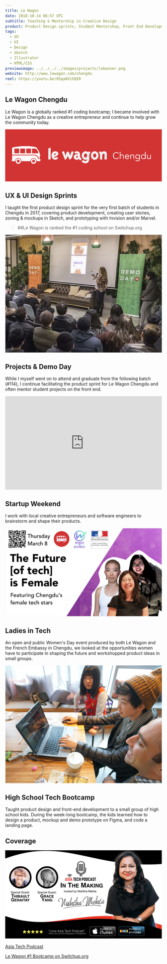 ```yaml
---
title: Le Wagon
date: 2018-10-14 06:57 UTC
subtitle: Teaching & Mentorship in Creative Design
product: Product Design sprints, Student Mentorshop, Front End Development, WeChat Mini Programs
tags:
  - UX
  - UI
  - Design
  - Sketch
  - Illustrator
  - HTML/CSS
previewimage: ../../../../images/projects/lebanner.png
website: http://www.lewagon.com/chengdu
reel: https://youtu.be/65qa8VihQI0
---
```


## Le Wagon Chengdu

Le Wagon is a globally ranked #1 coding bootcamp; I became involved with Le Wagon Chengdu as a creative entrepreneur and continue to help grow the community today.

![lewagon_cdu](../images/projects/le_1.png)

## UX & UI Design Sprints

I taught the first product design sprint for the very first batch of students in Chengdu in 2017, covering product development, creating user stories, zoning & mockups in Sketch, and prototyping with Invision and/or Marvel.

>##Le Wagon is ranked the #1 coding school on Switchup.org

![demoday](../images/projects/le_5.png)

## Projects & Demo Day

While I myself went on to attend and graduate from the following batch (#114), I continue facilitating the product sprint for Le Wagon Chengdu and often mentor student projects on the front end.

<iframe width="100%" height="300px" style="margin: 0 auto" src="https://www.youtube.com/embed/XNI_36wnhZQ" frameborder="0" allow="autoplay; encrypted-media" allowfullscreen></iframe>

## Startup Weekend

I work with local creative entrepreneurs and software engineers to brainstorm and shape their products.

![ladies_in_tech](../images/projects/le_2.png)

## Ladies in Tech

An open and public Women's Day event produced by both Le Wagon and the French Embassy in Chengdu, we looked at the opportunities women have to participate in shaping the future and workshopped product ideas in small groups.

![teach](../images/projects/le_4.png)

## High School Tech Bootcamp

Taught product design and front-end development to a small group of high school kids. During the week-long bootcamp, the kids learned how to design a product, mockup and demo prototype on Figma, and code a landing page.

## Coverage

![asiaintech](../images/projects/le_6.jpeg)

<a href="http://www.atpstories.com/in-the-making-with-thibault-and-grace-le-wagon-nsh4/" target="_blank" rel="noopener">Asia Tech Podcast</a>

<a href="https://www.switchup.org/bootcamps/le-wagon" target="_blank" rel="noopener">Le Wagon #1 Bootcamp on Switchup.org</a>
